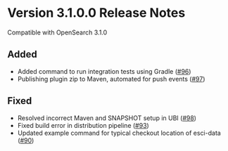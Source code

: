 # Version 3.1.0.0 Release Notes

Compatible with OpenSearch 3.1.0

## Added
- Added command to run integration tests using Gradle ([#96](https://github.com/opensearch-project/user-behavior-insights/pull/96))
- Publishing plugin zip to Maven, automated for push events ([#97](https://github.com/opensearch-project/user-behavior-insights/pull/97))

## Fixed
- Resolved incorrect Maven and SNAPSHOT setup in UBI ([#98](https://github.com/opensearch-project/user-behavior-insights/pull/98))
- Fixed build error in distribution pipeline ([#93](https://github.com/opensearch-project/user-behavior-insights/pull/93))
- Updated example command for typical checkout location of esci-data ([#90](https://github.com/opensearch-project/user-behavior-insights/pull/90))
